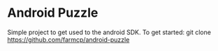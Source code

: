 Android Puzzle
==============

Simple project to get used to the android SDK. To get started:
  git clone https://github.com/farmcp/android-puzzle
